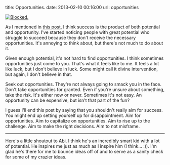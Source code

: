 title: Opportunities.
date: 2013-02-10 00:16:00
url: opportunities

[![Blocked.](http://static.misfra.me/images/blocked.jpg)](http://www.flickr.com/photos/preetamjinka/8460800340/)

As I mentioned in [this post](http://misfra.me/success-potential-and-opportunity), I think success is the product of both potential and opportunity. I've started noticing people with great potential who struggle to succeed because they don't receive the necessary opportunities. It's annoying to think about, but there's not much to do about it.

Given enough potential, it's not hard to find opportunities. I think sometimes opportunities just come to you. That's what it feels like to me. It feels a lot like luck, but I don't believe in luck. Some might call it divine intervention, but again, I don't believe in that.

Seek out opportunities. They're not always going to smack you in the face. Don't take opportunities for granted. Even if you're unsure about something, take the risk. It's either now or never. Sometimes it's not easy. An opportunity can be expensive, but isn't that part of the fun?

I guess I'll end this post by saying that you shouldn't really aim for success. You might end up setting yourself up for disappointment. Aim for opportunities. Aim to capitalize on opportunities. Aim to rise up to the challenge. Aim to make the right decisions. Aim to not misframe.

------

Here's a little shoutout to [Abi](http://abigopal.com/). I think he's an incredibly smart kid with a lot of potential. He inspires me just as much as I inspire him (I think... :)). I'm glad he's there for me to bounce ideas off of and to serve as a sanity check for some of my crazier ideas.

